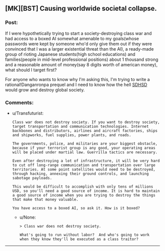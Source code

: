 ## [MK][BST] Causing worldwide societal collapse.

### Post:

If I were hypothetically trying to start a society-destroying class war and had access to a boxed AI somewhat amenable to my goals(whose passwords were kept by someone who'd only give them out if they were convinced that I was a larger existential threat than the AI), a ready-made group of rioting Japanese students(high school educations) and families(people in mid-level professional positions) about 1 thousand strong and a reasonable amount of money(say 8 digits worth of american money), what should I target first?

For anyone who wants to know why I'm asking this, I'm trying to write a rational!Danganronpa prequel and I need to know how the hell [SDHSD](http://danganronpa.wikia.com/wiki/Ultimate_Despair) would grow and destroy global society.

### Comments:

- u/Transfuturist:
  ```
  Class war does not destroy society. If you want to destroy society, target transportation and communication technologies. Internet backbones and distributors, airlines and aircraft factories, ships and shipworks, fuel supplies, power plants, and roads.

  The governments, police, and militaries are your biggest obstacle, because if your terrorist group is any good, your operating areas will be placed under martial law. Guerrilla tactics are necessary.

  Even after destroying a lot of infrastructure, it will be very hard to cut off long-range communication and transportation over large territories. At some point satellites would need to be destroyed, through hacking, annexing their ground controls, and launching sabotage payloads.

  This would be difficult to accomplish with only tens of millions USD, so you'll need a good source of income. It is hard to maintain a good source of income when you are trying to destroy the things that make that money valuable.

  You have access to a boxed AI, so ask it. How is it boxed?
  ```

  - u/None:
    ```
    > Class war does not destroy society.

    What's going to run without labor?  And who's going to work when they know they'll be executed as a class traitor?
    ```

---


